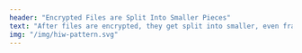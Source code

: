 ```yaml
---
header: "Encrypted Files are Split Into Smaller Pieces"
text: "After files are encrypted, they get split into smaller, even fragments that are completely indistinguishable from each other."
img: "/img/hiw-pattern.svg"
---
```

